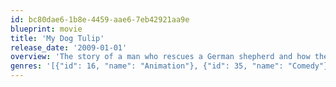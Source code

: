 ```yaml
---
id: bc80dae6-1b8e-4459-aae6-7eb42921aa9e
blueprint: movie
title: 'My Dog Tulip'
release_date: '2009-01-01'
overview: 'The story of a man who rescues a German shepherd and how the two become fast friends.'
genres: '[{"id": 16, "name": "Animation"}, {"id": 35, "name": "Comedy"}, {"id": 18, "name": "Drama"}]'
---
```

